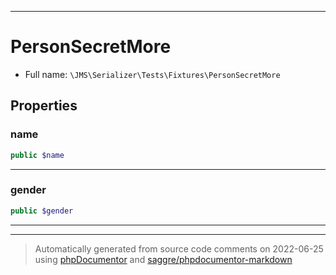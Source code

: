 ***

# PersonSecretMore

* Full name: `\JMS\Serializer\Tests\Fixtures\PersonSecretMore`

## Properties

### name

```php
public $name
```

***

### gender

```php
public $gender
```

***



***
> Automatically generated from source code comments on 2022-06-25 using [phpDocumentor](http://www.phpdoc.org/) and [saggre/phpdocumentor-markdown](https://github.com/Saggre/phpDocumentor-markdown)
